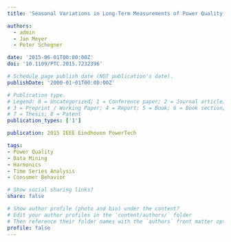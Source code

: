 ```yaml
---
title: 'Seasonal Variations in Long-Term Measurements of Power Quality Parameters'

authors:
  - admin
  - Jan Meyer
  - Peter Schegner

date: '2015-06-01T00:00:00Z'
doi: '10.1109/PTC.2015.7232396'

# Schedule page publish date (NOT publication's date).
publishDate: '2000-01-01T00:00:00Z'

# Publication type.
# Legend: 0 = Uncategorized; 1 = Conference paper; 2 = Journal article;
# 3 = Preprint / Working Paper; 4 = Report; 5 = Book; 6 = Book section;
# 7 = Thesis; 8 = Patent
publication_types: ['1']

publication: 2015 IEEE Eindhoven PowerTech

tags:
- Power Quality
- Data Mining
- Harmonics
- Time Series Analysis
- Consumer Behavior

# Show social sharing links?
share: false

# Show author profile (photo and bio) under the content?
# Edit your author profiles in the `content/authors/` folder
# Then reference their folder names with the `authors` front matter option above
profile: false
---
```

